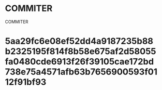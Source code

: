 # COMMITER
COMMITER






# 5aa29fc6e08ef52dd4a9187235b88b2325195f814f8b58e675af2d58055fa0480cde6913f26f39105cae172bd738e75a4571afb63b7656900593f0112f91bf93
